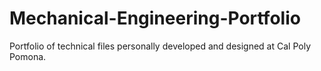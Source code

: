 # Mechanical-Engineering-Portfolio
Portfolio of technical files personally developed and designed at Cal Poly Pomona.
